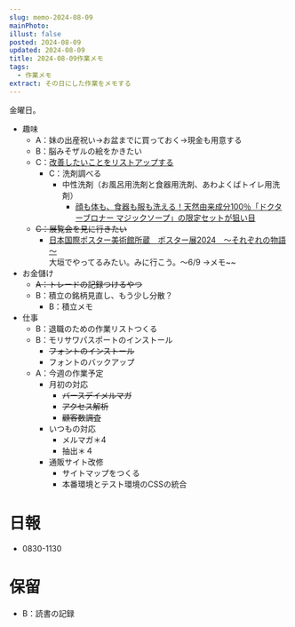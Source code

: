 ```yaml
---
slug: memo-2024-08-09
mainPhoto: 
illust: false
posted: 2024-08-09
updated: 2024-08-09
title: 2024-08-09作業メモ
tags:
  - 作業メモ
extract: その日にした作業をメモする
---
```

  
金曜日。  


- 趣味
  - A：妹の出産祝い→お盆までに買っておく→現金も用意する
  - B：脳みそザルの絵をかきたい
  - C：[改善したいことをリストアップする](2022-03-07-改善したいこと・欲しいもの・やりたいこと.md) 
    - C：洗剤調べる
      - 中性洗剤（お風呂用洗剤と食器用洗剤、あわよくばトイレ用洗剤）
        - [顔も体も、食器も服も洗える！天然由来成分100％「ドクターブロナー マジックソープ」の限定セットが狙い目](https://www.bepal.net/archives/431622)  
  - ~~C：展覧会を見に行きたい~~
    - [日本国際ポスター美術館所蔵　ポスター展2024　～それぞれの物語～](https://www.japandesign.ne.jp/event/postermuseum-ogaki-2024/)  
    大垣でやってるみたい。みに行こう。〜6/9
      →メモ~~
- お金儲け
  - ~~A：トレードの記録つけるやつ~~
  - B：積立の銘柄見直し、もう少し分散？
      - B：積立メモ
- 仕事
  - B：退職のための作業リストつくる
  - B：モリサワパスポートのインストール
    - ~~フォントのインストール~~
    - フォントのバックアップ
  - A：今週の作業予定
    - 月初の対応
        - ~~バースデイメルマガ~~
        - ~~アクセス解析~~
        - ~~顧客数調査~~
    - いつもの対応 
      - メルマガ＊4
      - 抽出＊４
    - 通販サイト改修
        - サイトマップをつくる
        - 本番環境とテスト環境のCSSの統合

# 日報

- 0830-1130
# 保留

  - B：読書の記録
